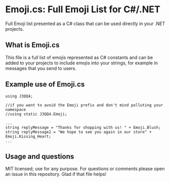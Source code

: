 # Emoji.cs: Full Emoji List for C#/.NET
Full Emoji list presented as a C# class that can be used directly in your .NET projects.

## What is Emoji.cs

This file is a full list of emojis represented as C# constants and can be added to your projects to include emojis into your strings, for example in messages that you send to users. 

## Example use of Emoji.cs

    using J3QQ4;
    
    //if you want to avoid the Emoji prefix and don't mind polluting your namespace
    //using static J3QQ4.Emoji; 
    
    ...
    string replyMessage = "Thanks for shopping with us! " + Emoji.Blush;
    string replyMessage2 = "We hope to see you again in our store" + Emoji.Kissing_Heart;
    ...
    
## Usage and questions

MIT licensed; use for any purpose. For questions or comments please open an issue in this repository. Glad if that file helps!
